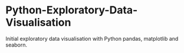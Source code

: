 # Python-Exploratory-Data-Visualisation
Initial exploratory data visualisation with Python pandas, matplotlib and seaborn. 
